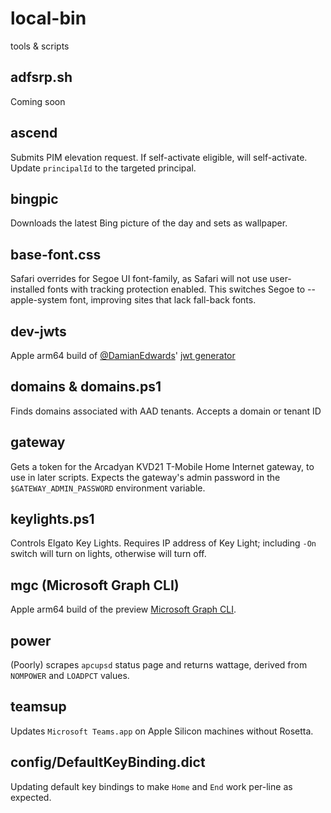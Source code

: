 # local-bin

tools & scripts

## adfsrp.sh
Coming soon

## ascend
Submits PIM elevation request. If self-activate eligible, will self-activate. Update `principalId` to the targeted principal.

## bingpic
Downloads the latest Bing picture of the day and sets as wallpaper.

## base-font.css
Safari overrides for Segoe UI font-family, as Safari will not use user-installed fonts with tracking protection enabled. This switches Segoe to --apple-system font, improving sites that lack fall-back fonts.

## dev-jwts
Apple arm64 build of [@DamianEdwards](https://github.com/DamianEdwards)' [jwt generator](https://github.com/DamianEdwards/AspNetCoreDevJwts)

## domains & domains.ps1
Finds domains associated with AAD tenants. Accepts a domain or tenant ID

## gateway
Gets a token for the Arcadyan KVD21 T-Mobile Home Internet gateway, to use in later scripts. Expects the gateway's admin password in the `$GATEWAY_ADMIN_PASSWORD` environment variable.

## keylights.ps1
Controls Elgato Key Lights. Requires IP address of Key Light; including `-On` switch will turn on lights, otherwise will turn off.

## mgc (Microsoft Graph CLI)
Apple arm64 build of the preview [Microsoft Graph CLI](https://github.com/microsoftgraph/msgraph-cli).

## power
(Poorly) scrapes `apcupsd` status page and returns wattage, derived from `NOMPOWER` and `LOADPCT` values. 

## teamsup
Updates `Microsoft Teams.app` on Apple Silicon machines without Rosetta.

## config/DefaultKeyBinding.dict
Updating default key bindings to make `Home` and `End` work per-line as expected.